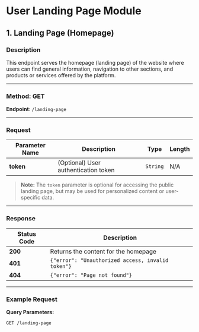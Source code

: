 # User Landing Page Module

## 1. Landing Page (Homepage)

### Description
This endpoint serves the homepage (landing page) of the website where users can find general information, navigation to other sections, and products or services offered by the platform.

---

### Method: **GET**

**Endpoint**: `/landing-page`

---

### Request

| Parameter Name  | Description                         | Type     | Length |
|-----------------|-------------------------------------|----------|--------|
| **token**       | (Optional) User authentication token | `String` | N/A    |

> **Note:** The `token` parameter is optional for accessing the public landing page, but may be used for personalized content or user-specific data.

---

### Response

| Status Code | Description                                           |
|-------------|-------------------------------------------------------|
| **200**     | Returns the content for the homepage                  |
| **401**     | `{"error": "Unauthorized access, invalid token"}`     |
| **404**     | `{"error": "Page not found"}`                          |

---

### Example Request

**Query Parameters:**

```http
GET /landing-page
